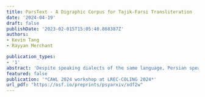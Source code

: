 ```yaml
---
title: ParsText - A Digraphic Corpus for Tajik-Farsi Transliteration
date: '2024-04-19'
draft: false
publishDate: '2023-02-015T15:05:40.868387Z'
authors:
- Kevin Tang
- Rayyan Merchant

publication_types:
- '1'
abstract: 'Despite speaking dialects of the same language, Persian speakers from Tajikistan cannot read Persian texts from Iran and Afghanistan. This is due to the fact that Tajik Persian is written in the Tajik-Cyrillic script, while Iranian and Afghan Persian are written in the Perso-Arabic script. As the formal registers of these dialects all maintain high levels of mutual intelligibility with each other, machine transliteration has been proposed as a more practical and appropriate solution than machine translation. Unfortunately, Persian texts written in both scripts are much more common in print in Tajikistan than online. This paper introduces a novel corpus meant to remedy that gap: ParsText. ParsText contains 2,813 Persian sentences written in both Tajik-Cyrillic and Perso-Arabic manually collected from blog pages and news articles online. This paper presents the need for such a corpus, previous and related work, data collection and alignment procedures, corpus statistics, and discusses directions for future work.'
featured: false
publication: '*CAWL 2024 workshop at LREC-COLING 2024*'
url_pdf: "https://osf.io/preprints/psyarxiv/xdf2w"
---
```

